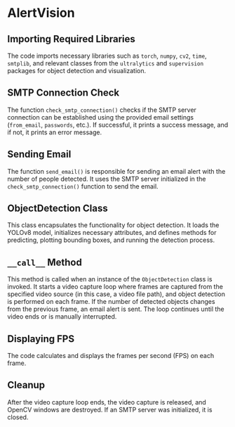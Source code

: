 # AlertVision
## Importing Required Libraries
The code imports necessary libraries such as `torch`, `numpy`, `cv2`, `time`, `smtplib`, and relevant classes from the `ultralytics` and `supervision` packages for object detection and visualization.

## SMTP Connection Check
The function `check_smtp_connection()` checks if the SMTP server connection can be established using the provided email settings (`from_email`, `passwords`, etc.). If successful, it prints a success message, and if not, it prints an error message.

## Sending Email
The function `send_email()` is responsible for sending an email alert with the number of people detected. It uses the SMTP server initialized in the `check_smtp_connection()` function to send the email.

## ObjectDetection Class
This class encapsulates the functionality for object detection. It loads the YOLOv8 model, initializes necessary attributes, and defines methods for predicting, plotting bounding boxes, and running the detection process.

## `__call__` Method
This method is called when an instance of the `ObjectDetection` class is invoked. It starts a video capture loop where frames are captured from the specified video source (in this case, a video file path), and object detection is performed on each frame. If the number of detected objects changes from the previous frame, an email alert is sent. The loop continues until the video ends or is manually interrupted.

## Displaying FPS
The code calculates and displays the frames per second (FPS) on each frame.

## Cleanup
After the video capture loop ends, the video capture is released, and OpenCV windows are destroyed. If an SMTP server was initialized, it is closed.
